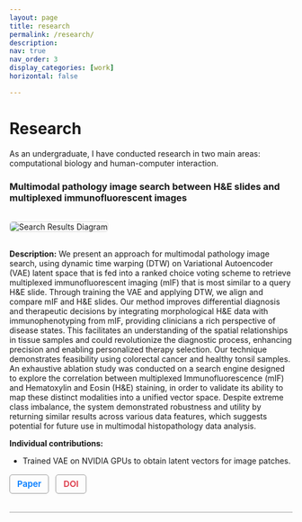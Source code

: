 ```yaml
---
layout: page
title: research
permalink: /research/
description: 
nav: true
nav_order: 3
display_categories: [work]
horizontal: false

---
```

<style>
  h1.page-title {
    display: none;
  }
</style>
<!-- Custom layout: HTML only -->

<style>
  .project-section {
    margin-bottom: 3rem;
    border-bottom: 2px solid #ccc;
    padding-bottom: 2rem;
  }
  .project-section h2 {
    color: #a60000;
    border-bottom: 2px solid #a60000;
    padding-bottom: 0.5rem;
  }
  .project-section img {
    max-width: 100%;
    margin: 1rem 0;
    border: 1px solid #ddd;
    border-radius: 6px;
  }
  .btn-container {
    margin-top: 1rem;
  }
  .btn-container a {
    display: inline-block;
    margin-right: 0.5rem;
    padding: 0.4rem 0.8rem;
    border: 1px solid #999;
    border-radius: 5px;
    text-decoration: none;
    font-weight: 600;
    font-size: 0.95rem;
  }
  .btn-outline-primary {
    color: #007bff;
    border-color: #007bff;
  }
  .btn-outline-danger {
    color: #dc3545;
    border-color: #dc3545;
  }
</style>

<h1>Research</h1>


<p>As an undergraduate, I have conducted research in two main areas: computational biology and human-computer interaction.</p>

<div class="project-section">

  <h3>Multimodal pathology image search between H&E slides and multiplexed immunofluorescent images </h3>

  <img src="/assets/img/publication_preview/multimodal.png" alt="Search Results Diagram">

  <p><strong>Description:</strong> We present an approach for multimodal pathology image search, using dynamic time warping (DTW) on Variational Autoencoder (VAE) latent space that is fed into a ranked choice voting scheme to retrieve multiplexed immunofluorescent imaging (mIF) that is most similar to a query H&E slide. Through training the VAE and applying DTW, we align and compare mIF and H&E slides. Our method improves differential diagnosis and therapeutic decisions by integrating morphological H&E data with immunophenotyping from mIF, providing clinicians a rich perspective of disease states. This facilitates an understanding of the spatial relationships in tissue samples and could revolutionize the diagnostic process, enhancing precision and enabling personalized therapy selection. Our technique demonstrates feasibility using colorectal cancer and healthy tonsil samples. An exhaustive ablation study was conducted on a search engine designed to explore the correlation between multiplexed Immunofluorescence (mIF) and Hematoxylin and Eosin (H&E) staining, in order to validate its ability to map these distinct modalities into a unified vector space. Despite extreme class imbalance, the system demonstrated robustness and utility by returning similar results across various data features, which suggests potential for future use in multimodal histopathology data analysis.</p>

  <p><strong>Individual contributions:</strong></p>
  <ul>
    <li>Trained VAE on NVIDIA GPUs to obtain latent vectors for image patches.</li>
  </ul>

  <div class="btn-container">
    <a class="btn-outline-primary" href="/assets/papers/ppg-paper.pdf" target="_blank">Paper</a>
    <a class="btn-outline-danger" href="https://doi.org/10.xxxxx" target="_blank">DOI</a>
  </div>
</div>
